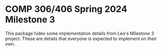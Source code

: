 # COMP 306/406 Spring 2024 Milestone 3

This package hides some implementation details from Leo's Milestone 3 project. These are details that everyone is expected to implement on their own.
